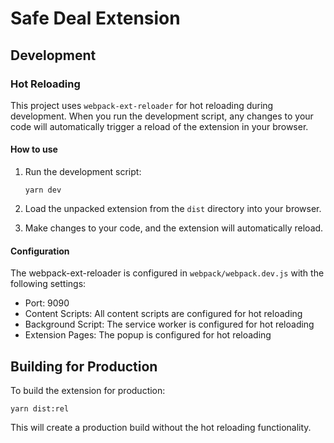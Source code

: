# Safe Deal Extension

## Development

### Hot Reloading

This project uses `webpack-ext-reloader` for hot reloading during development. When you run the development script, any changes to your code will automatically trigger a reload of the extension in your browser.

#### How to use

1. Run the development script:

   ```
   yarn dev
   ```

2. Load the unpacked extension from the `dist` directory into your browser.

3. Make changes to your code, and the extension will automatically reload.

#### Configuration

The webpack-ext-reloader is configured in `webpack/webpack.dev.js` with the following settings:

- Port: 9090
- Content Scripts: All content scripts are configured for hot reloading
- Background Script: The service worker is configured for hot reloading
- Extension Pages: The popup is configured for hot reloading

## Building for Production

To build the extension for production:

```
yarn dist:rel
```

This will create a production build without the hot reloading functionality.
